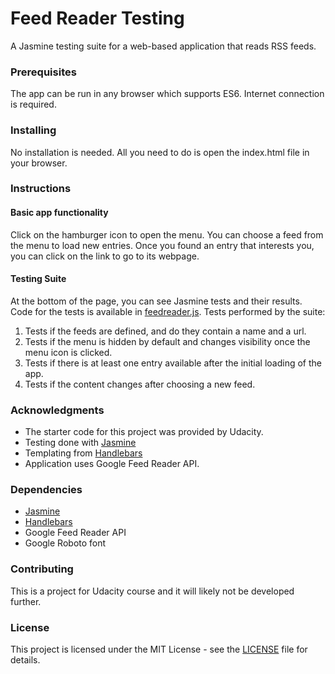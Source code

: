# Feed Reader Testing
A Jasmine testing suite for a web-based application that reads RSS feeds.

### Prerequisites
The app can be run in any browser which supports ES6. Internet connection is required.

### Installing
No installation is needed. All you need to do is open the index.html file in your browser.

### Instructions
#### Basic app functionality
Click on the hamburger icon to open the menu. You can choose a feed from the menu to load new entries. Once you found an entry that interests you, you can click on the link to go to its webpage.
#### Testing Suite
At the bottom of the page, you can see Jasmine tests and their results. Code for the tests is available in [feedreader.js](https://github.com/Trufs/jasmine-testing/blob/master/jasmine/spec/feedreader.js).
Tests performed by the suite:
1. Tests if the feeds are defined, and do they contain a name and a url.
2. Tests if the menu is hidden by default and changes visibility once the menu icon is clicked.
3. Tests if there is at least one entry available after the initial loading of the app.
4. Tests if the content changes after choosing a new feed.

### Acknowledgments
* The starter code for this project was provided by Udacity.
* Testing done with [Jasmine](http://jasmine.github.io/)
* Templating from [Handlebars](https://handlebarsjs.com/)
* Application uses Google Feed Reader API.

### Dependencies
* [Jasmine](http://jasmine.github.io/)
* [Handlebars](https://handlebarsjs.com/)
* Google Feed Reader API
* Google Roboto font

### Contributing
This is a project for Udacity course and it will likely not be developed further.

### License
This project is licensed under the MIT License - see the [LICENSE](https://github.com/Trufs/jasmine-testing/blob/master/LICENSE) file for details.

